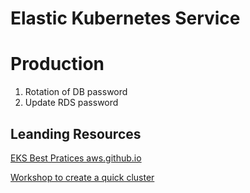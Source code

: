 # Elastic Kubernetes Service

# Production
1. Rotation of DB password
2. Update RDS password

## Leanding Resources

[EKS Best Pratices aws.github.io](https://aws.github.io/aws-eks-best-practices/networking/subnets/)

[Workshop to create a quick cluster](https://aws.amazon.com/getting-started/hands-on/deploy-kubernetes-app-amazon-eks/)
